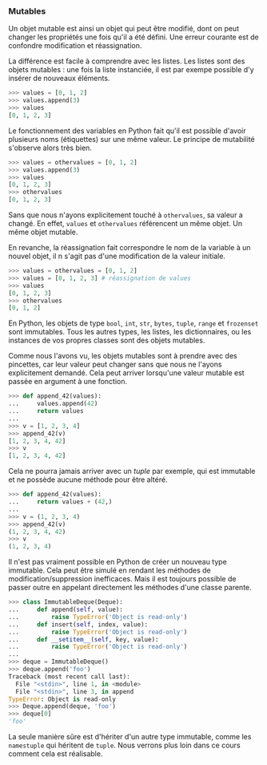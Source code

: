 ### Mutables

Un objet mutable est ainsi un objet qui peut être modifié, dont on peut changer les propriétés une fois qu'il a été défini.
Une erreur courante est de confondre modification et réassignation.

La différence est facile à comprendre avec les listes.
Les listes sont des objets mutables : une fois la liste instanciée, il est par exempe possible d'y insérer de nouveaux éléments.

```python
>>> values = [0, 1, 2]
>>> values.append(3)
>>> values
[0, 1, 2, 3]
```

Le fonctionnement des variables en Python fait qu'il est possible d'avoir plusieurs noms (étiquettes) sur une même valeur.
Le principe de mutabilité s'observe alors très bien.

```python
>>> values = othervalues = [0, 1, 2]
>>> values.append(3)
>>> values
[0, 1, 2, 3]
>>> othervalues
[0, 1, 2, 3]
```

Sans que nous n'ayons explicitement touché à `othervalues`, sa valeur a changé. En effet, `values` et `othervalues` référencent un même objet.
Un même objet mutable.

En revanche, la réassignation fait correspondre le nom de la variable à un nouvel objet, il n s'agit pas d'une modification de la valeur initiale.

```python
>>> values = othervalues = [0, 1, 2]
>>> values = [0, 1, 2, 3] # réassignation de values
>>> values
[0, 1, 2, 3]
>>> othervalues
[0, 1, 2]
```

En Python, les objets de type `bool`, `int`, `str`, `bytes`, `tuple`, `range` et `frozenset` sont immutables.
Tous les autres types, les listes, les dictionnaires, ou les instances de vos propres classes sont des objets mutables.

Comme nous l'avons vu, les objets mutables sont à prendre avec des pincettes, car leur valeur peut changer sans que nous ne l'ayons explicitement demandé.
Cela peut arriver lorsqu'une valeur mutable est passée en argument à une fonction.

```python
>>> def append_42(values):
...     values.append(42)
...     return values
...
>>> v = [1, 2, 3, 4]
>>> append_42(v)
[1, 2, 3, 4, 42]
>>> v
[1, 2, 3, 4, 42]
```

Cela ne pourra jamais arriver avec un *tuple* par exemple, qui est immutable et ne possède aucune méthode pour être altéré.

```python
>>> def append_42(values):
...     return values + (42,)
...
>>> v = (1, 2, 3, 4)
>>> append_42(v)
(1, 2, 3, 4, 42)
>>> v
(1, 2, 3, 4)
```

Il n'est pas vraiment possible en Python de créer un nouveau type immutable.
Cela peut être simulé en rendant les méthodes de modification/suppression inefficaces.
Mais il est toujours possible de passer outre en appelant directement les méthodes d'une classe parente.

```python
>>> class ImmutableDeque(Deque):
...     def append(self, value):
...         raise TypeError('Object is read-only')
...     def insert(self, index, value):
...         raise TypeError('Object is read-only')
...     def __setitem__(self, key, value):
...         raise TypeError('Object is read-only')
...
>>> deque = ImmutableDeque()
>>> deque.append('foo')
Traceback (most recent call last):
  File "<stdin>", line 1, in <module>
  File "<stdin>", line 3, in append
TypeError: Object is read-only
>>> Deque.append(deque, 'foo')
>>> deque[0]
'foo'
```

La seule manière sûre est d'hériter d'un autre type immutable, comme les `namestuple` qui héritent de `tuple`.
Nous verrons plus loin dans ce cours comment cela est réalisable.

